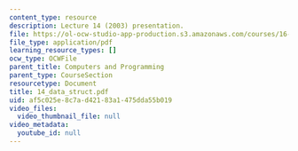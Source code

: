 ```yaml
---
content_type: resource
description: Lecture 14 (2003) presentation.
file: https://ol-ocw-studio-app-production.s3.amazonaws.com/courses/16-01-unified-engineering-i-ii-iii-iv-fall-2005-spring-2006/af5c025e8c7ad42183a1475dda55b019_14_data_struct.pdf
file_type: application/pdf
learning_resource_types: []
ocw_type: OCWFile
parent_title: Computers and Programming
parent_type: CourseSection
resourcetype: Document
title: 14_data_struct.pdf
uid: af5c025e-8c7a-d421-83a1-475dda55b019
video_files:
  video_thumbnail_file: null
video_metadata:
  youtube_id: null
---
```

